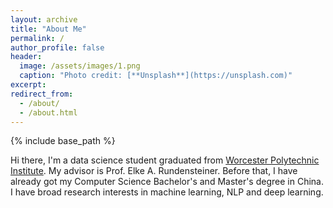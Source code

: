 ```yaml
---
layout: archive
title: "About Me"
permalink: /
author_profile: false
header: 
  image: /assets/images/1.png
  caption: "Photo credit: [**Unsplash**](https://unsplash.com)"
excerpt: 
redirect_from: 
  - /about/
  - /about.html
---
```

{% include base_path %}

 Hi there, I'm a data science student graduated from [Worcester Polytechnic Institute](https://www.wpi.edu/). My advisor is Prof. Elke A. Rundensteiner. Before that, I have already got my Computer Science Bachelor's and Master's degree in China. I have broad research interests in machine learning, NLP and deep learning.